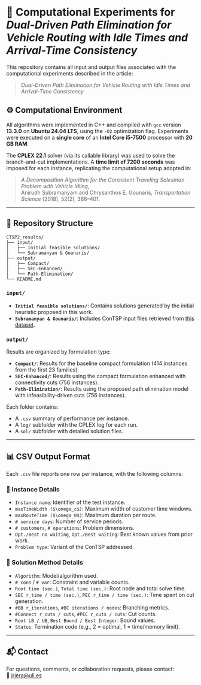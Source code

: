 # 🧪 Computational Experiments for *Dual-Driven Path Elimination for Vehicle Routing with Idle Times and Arrival-Time Consistency*

This repository contains all input and output files associated with the computational experiments described in the article:

> *Dual-Driven Path Elimination for Vehicle Routing with Idle Times and Arrival-Time Consistency*

## ⚙️ Computational Environment

All algorithms were implemented in C++ and compiled with `gcc` version **13.3.0** on **Ubuntu 24.04 LTS**, using the `-O2` optimization flag. Experiments were executed on a **single core** of an **Intel Core i5-7500** processor with **20 GB RAM**.

The **CPLEX 22.1** solver (via its callable library) was used to solve the branch-and-cut implementations. A **time limit of 7200 seconds** was imposed for each instance, replicating the computational setup adopted in:

> *A Decomposition Algorithm for the Consistent Traveling Salesman Problem with Vehicle Idling*,  
> Anirudh Subramanyam and Chrysanthos E. Gounaris, *Transportation Science* (2018), 52(2), 386–401.

---

## 📁 Repository Structure

```
CTSP2_results/
├── input/
│   ├── Initial feasible solutions/
│   └── Subramanyan & Gounaris/
├── output/
│   ├── Compact/
│   ├── SEC-Enhanced/
│   └── Path-Elimination/
└── README.md
```

### `input/`

- **`Initial feasible solutions/`**: Contains solutions generated by the initial heuristic proposed in this work.
- **`Subramanyan & Gounaris/`**: Includes ConTSP input files retrieved from [this dataset](http://gounaris.cheme.cmu.edu/datasets/contsp/).

### `output/`

Results are organized by formulation type:

- **`Compact/`**: Results for the baseline compact formulation (414 instances from the first 23 families).
- **`SEC-Enhanced/`**: Results using the compact formulation enhanced with connectivity cuts (756 instances).
- **`Path-Elimination/`**: Results using the proposed path elimination model with infeasibility-driven cuts (756 instances).

Each folder contains:
- A `.csv` summary of performance per instance.
- A `log/` subfolder with the CPLEX log for each run.
- A `sol/` subfolder with detailed solution files.

---

## 📊 CSV Output Format

Each `.csv` file reports one row per instance, with the following columns:

### 🧾 Instance Details
- `Instance name`: Identifier of the test instance.
- `maxTimeWidth ($\omega_c$)`: Maximum width of customer time windows.
- `maxRouteTime ($\omega_0$)`: Maximum duration per route.
- `# service days`: Number of service periods.
- `# customers`, `# operations`: Problem dimensions.
- `Opt./Best no waiting`, `Opt./Best waiting`: Best known values from prior work.
- `Problem type`: Variant of the ConTSP addressed.

### 🧠 Solution Method Details
- `Algorithm`: Model/algorithm used.
- `# cons` / `# var`: Constraint and variable counts.
- `Root time (sec.)`, `Total time (sec.)`: Root node and total solve time.
- `SEC r_time / time (sec.)`, `PEC r_time / time (sec.)`: Time spent on cut generation.
- `#BB r_iterations`, `#BC iterations / nodes`: Branching metrics.
- `#Connect r_cuts / cuts`, `#PEC r_cuts / cuts`: Cut counts.
- `Root LB / UB`, `Best Bound / Best Integer`: Bound values.
- `Status`: Termination code (e.g., 2 = optimal, 1 = time/memory limit).

---

## 📬 Contact

For questions, comments, or collaboration requests, please contact:  
📧 [jriera@ull.es](mailto:jriera@ull.es)